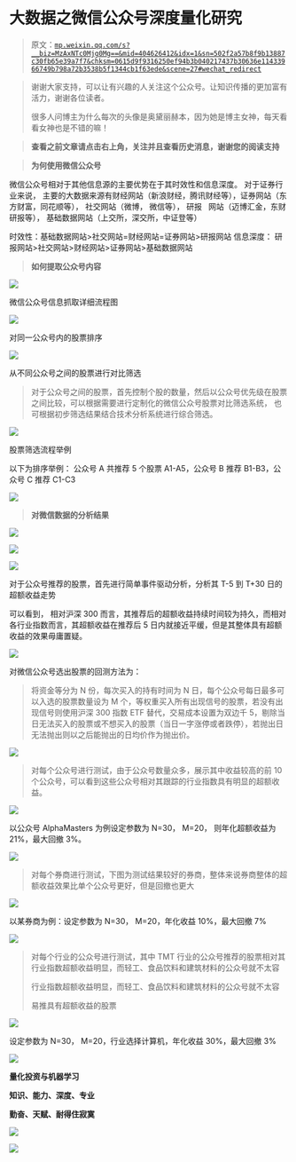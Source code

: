 # 大数据之微信公众号深度量化研究

> 原文：[`mp.weixin.qq.com/s?__biz=MzAxNTc0Mjg0Mg==&mid=404626412&idx=1&sn=502f2a57b8f9b13887c30fb65e39a7f7&chksm=0615d9f9316250ef94b3b040217437b30636e11433966749b798a72b3538b5f1344cb1f63ede&scene=27#wechat_redirect`](http://mp.weixin.qq.com/s?__biz=MzAxNTc0Mjg0Mg==&mid=404626412&idx=1&sn=502f2a57b8f9b13887c30fb65e39a7f7&chksm=0615d9f9316250ef94b3b040217437b30636e11433966749b798a72b3538b5f1344cb1f63ede&scene=27#wechat_redirect)

> 谢谢大家支持，可以让有兴趣的人关注这个公众号。让知识传播的更加富有活力，谢谢各位读者。
> 
> 很多人问博主为什么每次的头像是奥黛丽赫本，因为她是博主女神，每天看看女神也是不错的嘛！

> ****查看之前文章请点击右上角，关注并且查看历史消息，谢谢您的阅读支持****

> **为何使用微信公众号**

微信公众号相对于其他信息源的主要优势在于其时效性和信息深度。
对于证券行业来说， 主要的大数据来源有财经网站（新浪财经，腾讯财经等），证券网站（东方财富，同花顺等）， 社交网站（微博， 微信等）， 研报   网站（迈博汇金，东财研报等）， 基础数据网站（上交所，深交所，中证登等）

时效性：基础数据网站>社交网站=财经网站=证券网站>研报网站
信息深度： 研报网站>社交网站>财经网站>证券网站>基础数据网站

> **如何提取公众号内容**

**![](img/07a46c3195b4dcf440a17808e48e3145.png)** 

微信公众号信息抓取详细流程图

![](img/af8ade61c7ff9dc9843ad8c716739eb0.png) 

对同一公众号内的股票排序

![](img/04133677b3a35cdbae42bd54e5accbcd.png) 

从不同公众号之间的股票进行对比筛选

> 对于公众号之间的股票，首先控制个股的数量，然后以公众号优先级在股票之间比较，可以根据需要进行定制化的微信公众号股票对比筛选系统， 也可根据初步筛选结果结合技术分析系统进行综合筛选。

![](img/05c5a4ce6ff889c427dcad60f62aa066.png)

股票筛选流程举例

以下为排序举例：
公众号 A 共推荐 5 个股票 A1-A5，公众号 B 推荐 B1-B3，公众号 C 推荐 C1-C3

![](img/849ff6c92ab2701244648845e30c3759.png)

> **对微信数据的分析结果**

![](img/60799129fd12dd9c8c99bd95af621534.png)

![](img/4459fd0473f7160fcbb900b87df6532d.png)

![](img/e9f08fa1584b7764c1574212903eaeee.png)

对于公众号推荐的股票，首先进行简单事件驱动分析，分析其 T-5 到 T+30 日的超额收益走势

可以看到， 相对沪深 300 而言，其推荐后的超额收益持续时间较为持久，而相对各行业指数而言，其超额收益在推荐后 5 日内就接近平缓，但是其整体具有超额收益的效果毋庸置疑。

![](img/381fbe0dd5a1f98c69aa38995148eb0a.png) 

对微信公众号选出股票的回测方法为：

> 将资金等分为 N 份，每次买入的持有时间为 N 日，每个公众号每日最多可以入选的股票数量设为 M 个，等权重买入所有出现信号的股票，若没有出现信号则使用沪深 300 指数 ETF 替代，交易成本设置为双边千 5，剔除当日无法买入的股票或不想买入的股票（当日一字涨停或者跌停），若抛出日无法抛出则以之后能抛出的日均价作为抛出价。

![](img/3623a306cd51155e59e9deeef2f43250.png)

> 对每个公众号进行测试，由于公众号数量众多，展示其中收益较高的前 10 个公众号，可以看到这些公众号相对其跟踪的行业指数具有明显的超额收益。

![](img/4646277e486062dbc279647e4e9482c5.png)

以公众号 AlphaMasters 为例设定参数为 N=30， M=20， 则年化超额收益为 21%，最大回撤 3%。

![](img/29eeadafbc5119219b5d0d284c5b42d1.png) 

> 对每个券商进行测试，下图为测试结果较好的券商，整体来说券商整体的超额收益效果比单个公众号更好，但是回撤也更大

![](img/989491d11ed44996a484f22e8e407915.png)

以某券商为例：设定参数为 N=30， M=20，年化收益 10%，最大回撤 7%  

![](img/8066b297b603d8d94a0e1049ee29fe47.png) 

> 对每个行业的公众号进行测试，其中 TMT 行业的公众号推荐的股票相对其
> 行业指数超额收益明显，而轻工、食品饮料和建筑材料的公众号就不太容 
> 
> 行业指数超额收益明显，而轻工、食品饮料和建筑材料的公众号就不太容 
> 
> 易推具有超额收益的股票

![](img/e52e950f53ccc3ac8bf8c80a49a1520c.png) 

设定参数为 N=30， M=20，行业选择计算机，年化收益 30%，最大回撤 3%

![](img/167e64e43754bcba3a076938d1940588.png) 

**量化投资与机器学习**

**知识、能力、深度、专业**

**勤奋、天赋、耐得住寂寞**

**![](img/21d6a4c04ac1ac9e7ad7201c0a43c0d5.png)** 

**![](img/30b137f18ab6e2d0ced170040aa68958.png)**